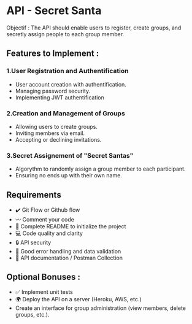 # API - Secret Santa
Objectif : The API should enable users to register, create groups, and secretly assign people to each group member.
## Features to Implement :
### 1.User Registration and Authentification
- User account creation with authentification.
- Managing password security.
- Implementing JWT authentification
### 2.Creation and Management of Groups
- Allowing users to create groups.
- Inviting members via email.
- Accepting or declining invitations.
### 3.Secret Assignement of "Secret Santas"
- Algorythm to randomly assign a group member to each participant.
- Ensuring no ends up with their own name.
## Requirements
- ✔️ Git Flow or Github flow
- 〰️ Comment your code
- 💯 Complete README to initialize the project
- 💻 Code quality and clarity
- 🔒 API security
- 🚫 Good error handling and data validation
- 📄 API documentation / Postman Collection
## Optional Bonuses :
- ✅ Implement unit tests
- 🌍 Deploy the API on a server (Heroku, AWS, etc.)
- Create an interface for group administration (view members, delete groups, etc.).

